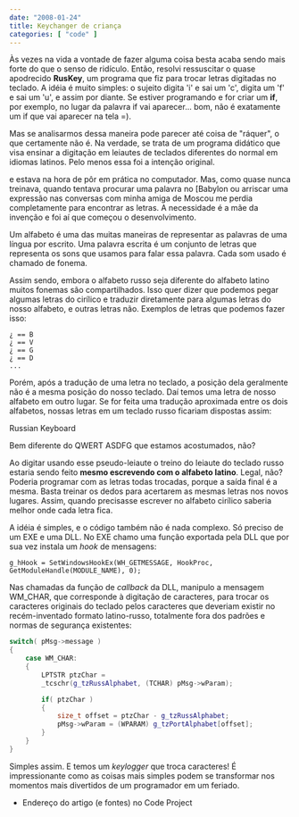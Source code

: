 ```yaml
---
date: "2008-01-24"
title: Keychanger de criança
categories: [ "code" ]
---
```

Às vezes na vida a vontade de fazer alguma coisa besta acaba sendo mais forte do que o senso de ridículo. Então, resolvi ressuscitar o quase apodrecido **RusKey**, um programa que fiz para trocar letras digitadas no teclado. A idéia é muito simples: o sujeito digita 'i' e sai um 'c', digita um 'f' e sai um 'u', e assim por diante. Se estiver programando e for criar um **if**, por exemplo, no lugar da palavra if vai aparecer... bom, não é exatamente um if que vai aparecer na tela =).

Mas se analisarmos dessa maneira pode parecer até coisa de "ráquer", o que certamente não é. Na verdade, se trata de um programa didático que visa ensinar a digitação em leiautes de teclados diferentes do normal em idiomas latinos. Pelo menos essa foi a intenção original. 

 e estava na hora de pôr em prática no computador. Mas, como quase nunca treinava, quando tentava procurar uma palavra no [Babylon ou arriscar uma expressão nas conversas com minha amiga de Moscou me perdia completamente para encontrar as letras. A necessidade é a mãe da invenção e foi aí que começou o desenvolvimento.

Um alfabeto é uma das muitas maneiras de representar as palavras de uma língua por escrito. Uma palavra escrita é um conjunto de letras que representa os sons que usamos para falar essa palavra. Cada som usado é chamado de fonema.

Assim sendo, embora o alfabeto russo seja diferente do alfabeto latino muitos fonemas são compartilhados. Isso quer dizer que podemos pegar algumas letras do cirílico e traduzir diretamente para algumas letras do nosso alfabeto, e outras letras não. Exemplos de letras que podemos fazer isso:

    
    ¿ == B
    ¿ == V
    ¿ == G
    ¿ == D
    ...

Porém, após a tradução de uma letra no teclado, a posição dela geralmente não é a mesma posição do nosso teclado. Daí temos uma letra de nosso alfabeto em outro lugar. Se for feita uma tradução aproximada entre os dois alfabetos, nossas letras em um teclado russo ficariam dispostas assim:

Russian Keyboard

Bem diferente do QWERT ASDFG que estamos acostumados, não?

Ao digitar usando esse pseudo-leiaute o treino do leiaute do teclado russo estaria sendo feito **mesmo escrevendo com o alfabeto latino**. Legal, não? Poderia programar com as letras todas trocadas, porque a saída final é a mesma. Basta treinar os dedos para acertarem as mesmas letras nos novos lugares. Assim, quando precisasse escrever no alfabeto cirílico saberia melhor onde cada letra fica.

A idéia é simples, e o código também não é nada complexo. Só preciso de um EXE e uma DLL. No EXE chamo uma função exportada pela DLL que por sua vez instala um _hook_ de mensagens:

    
    g_hHook = SetWindowsHookEx(WH_GETMESSAGE, HookProc, GetModuleHandle(MODULE_NAME), 0);

Nas chamadas da função de _callback_ da DLL, manipulo a mensagem WM_CHAR, que corresponde à digitação de caracteres, para trocar os caracteres originais do teclado pelos caracteres que deveriam existir no recém-inventado formato latino-russo, totalmente fora dos padrões e normas de segurança existentes:

```cpp
switch( pMsg->message )
{
	case WM_CHAR:
	{
		LPTSTR ptzChar =
		_tcschr(g_tzRussAlphabet, (TCHAR) pMsg->wParam);

		if( ptzChar )
		{
			size_t offset = ptzChar - g_tzRussAlphabet;
			pMsg->wParam = (WPARAM) g_tzPortAlphabet[offset];
		}
	}
} 

```

Simples assim. E temos um _keylogger_ que troca caracteres! É impressionante como as coisas mais simples podem se transformar nos momentos mais divertidos de um programador em um feriado.

    
  * Endereço do artigo (e fontes) no Code Project

